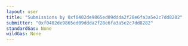 ```yaml
---
layout: user
title: "Submissions by 0xf0402de9865ed09ddda2f28e6fa3a5e2c7dd8282"
submitter: "0xf0402de9865ed09ddda2f28e6fa3a5e2c7dd8282"
standardGas: None
wildGas: None
---
```

